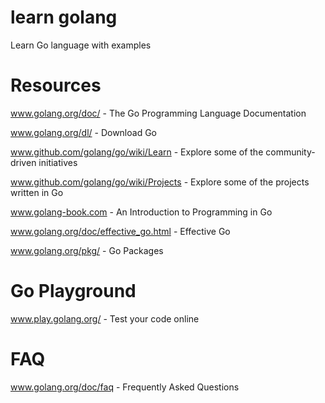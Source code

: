 # learn golang

Learn Go language with examples 


# Resources

www.golang.org/doc/ - The Go Programming Language Documentation

www.golang.org/dl/ - Download Go

www.github.com/golang/go/wiki/Learn - Explore some of the community-driven initiatives

www.github.com/golang/go/wiki/Projects - Explore some of the projects written in Go

www.golang-book.com - An Introduction to Programming in Go

www.golang.org/doc/effective_go.html - Effective Go

www.golang.org/pkg/ - Go Packages

# Go Playground

www.play.golang.org/ - Test your code online

# FAQ

www.golang.org/doc/faq - Frequently Asked Questions

